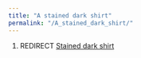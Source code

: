 ```yaml
---
title: "A stained dark shirt"
permalink: "/A_stained_dark_shirt/"
---
```


1.  REDIRECT [Stained dark shirt](Stained_dark_shirt "wikilink")